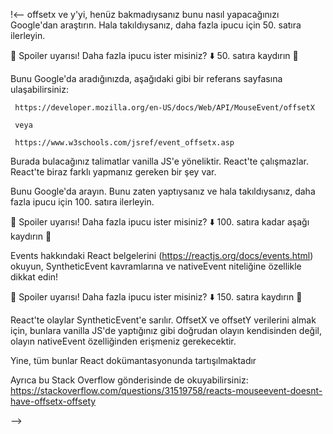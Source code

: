 !<-- offsetx ve y'yi, henüz bakmadıysanız bunu nasıl yapacağınızı Google'dan araştırın. Hala takıldıysanız, daha fazla ipucu için 50. satıra ilerleyin.


🚨 Spoiler uyarısı! Daha fazla ipucu ister misiniz? ️️⬇️ 50. satıra kaydırın 🚨













































Bunu Google'da aradığınızda, aşağıdaki gibi bir referans sayfasına ulaşabilirsiniz:

     https://developer.mozilla.org/en-US/docs/Web/API/MouseEvent/offsetX

     veya

     https://www.w3schools.com/jsref/event_offsetx.asp

Burada bulacağınız talimatlar vanilla JS'e yöneliktir. React'te çalışmazlar. React'te biraz farklı yapmanız gereken bir şey var.

Bunu Google'da arayın. Bunu zaten yaptıysanız ve hala takıldıysanız, daha fazla ipucu için 100. satıra ilerleyin.


🚨 Spoiler uyarısı! Daha fazla ipucu ister misiniz? ️️⬇️ 100. satıra kadar aşağı kaydırın 🚨




































Events hakkındaki React belgelerini (https://reactjs.org/docs/events.html) okuyun, SyntheticEvent kavramlarına ve nativeEvent niteliğine özellikle dikkat edin!

🚨 Spoiler uyarısı! Daha fazla ipucu ister misiniz? ️️⬇️ 150. satıra kaydırın 🚨















































React'te olaylar SyntheticEvent'e sarılır. OffsetX ve offsetY verilerini almak için, bunlara vanilla JS'de yaptığınız gibi doğrudan olayın kendisinden değil, olayın nativeEvent özelliğinden erişmeniz gerekecektir.

Yine, tüm bunlar React dokümantasyonunda tartışılmaktadır

Ayrıca bu Stack Overflow gönderisinde de okuyabilirsiniz: https://stackoverflow.com/questions/31519758/reacts-mouseevent-doesnt-have-offsetx-offsety


-->
